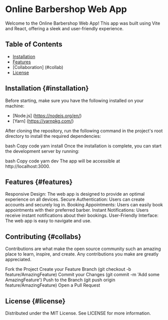 # Online Barbershop Web App

Welcome to the Online Barbershop Web App! This app was built using Vite and React, offering a sleek and user-friendly experience.

## Table of Contents

- [Installation](#installation)
- [Features](#features)
- [Collaboration] (#collab)
- [License](#license)

## Installation {#installation}

Before starting, make sure you have the following installed on your machine:

- [Node.js] (<https://nodejs.org/en/>)
- [Yarn] (<https://yarnpkg.com/>)

After cloning the repository, run the following command in the project's root directory to install the required dependencies:

bash
Copy code
yarn install
Once the installation is complete, you can start the development server by running:

bash
Copy code
yarn dev
The app will be accessible at http://localhost:3000.

## Features {#features}

Responsive Design: The web app is designed to provide an optimal experience on all devices.
Secure Authentication: Users can create accounts and securely log in.
Booking Appointments: Users can easily book appointments with their preferred barber.
Instant Notifications: Users receive instant notifications about their bookings.
User-Friendly Interface: The web app is easy to navigate and use.

## Contributing {#collabs}

Contributions are what make the open source community such an amazing place to learn, inspire, and create. Any contributions you make are greatly appreciated.

Fork the Project
Create your Feature Branch (git checkout -b feature/AmazingFeature)
Commit your Changes (git commit -m 'Add some AmazingFeature')
Push to the Branch (git push origin feature/AmazingFeature)
Open a Pull Request

## License {#license}

Distributed under the MIT License. See LICENSE for more information.
